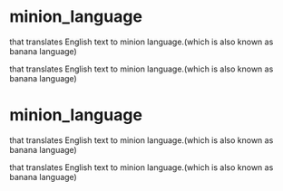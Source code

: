 # minion_language
that translates English text to minion language.(which is also known as banana language) </p>
that translates English text to minion language.(which is also known as banana language) </p>
# minion_language
that translates English text to minion language.(which is also known as banana language) </p>
that translates English text to minion language.(which is also known as banana language) </p>

